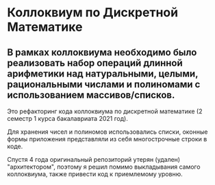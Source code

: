 # Коллоквиум по Дискретной Математике
В рамках коллоквиума необходимо было реализовать набор операций длинной арифметики над натуральными, целыми, рациональными числами и полиномами с использованием массивов/списков.
---
Это рефакторинг кода коллоквиума по дискретной математике (2 семестр 1 курса бакалавриата 2021 год).

Для хранения чисел и полиномов использовались списки, оконные формы приложения представляли из себя многострочные строки в коде.

Спустя 4 года оригинальный репозиторий утерян (удален) "архитектором", поэтому я решил помимо выкладывания самого коллоквиума, также привести код к приемлемому уровню.